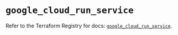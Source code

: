 # `google_cloud_run_service`

Refer to the Terraform Registry for docs: [`google_cloud_run_service`](https://registry.terraform.io/providers/hashicorp/google/6.42.0/docs/resources/cloud_run_service).
